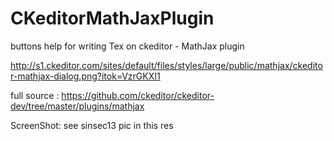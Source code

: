 # CKeditorMathJaxPlugin
buttons help for writing Tex on ckeditor - MathJax plugin 

http://s1.ckeditor.com/sites/default/files/styles/large/public/mathjax/ckeditor-mathjax-dialog.png?itok=VzrGKXI1

full source : https://github.com/ckeditor/ckeditor-dev/tree/master/plugins/mathjax

ScreenShot: see sinsec13 pic in this res

